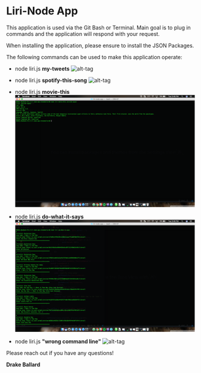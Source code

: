# Liri-Node App

This application is used via the Git Bash or Terminal. Main goal is to plug in commands and the application will respond with your request.

When installing the application, please ensure to install the JSON Packages.

The following commands can be used to make this application operate:

  * node liri.js **my-tweets**
  ![alt-tag](https://github.com/drakeballard/liri-node-app/blob/master/assets/img/Screen%20Shot%202016-12-13%20at%203.46.01%20PM.png?raw=true)
  

  * node liri.js **spotify-this-song**
  ![alt-tag](https://github.com/drakeballard/liri-node-app/blob/master/assets/img/Screen%20Shot%202016-12-13%20at%203.46.46%20PM.png?raw=true)

  * node liri.js **movie-this** 
  ![alt-tag](https://github.com/drakeballard/liri-node-app/blob/master/assets/img/Screen%20Shot%202016-12-13%20at%203.48.15%20PM.png?raw=true)

  * node liri.js **do-what-it-says**
  ![alt-tag](https://github.com/drakeballard/liri-node-app/blob/master/assets/img/Screen%20Shot%202016-12-13%20at%203.48.57%20PM.png?raw=true)
  
  * node liri.js **"wrong command line"**
  ![alt-tag](https://github.com/drakeballard/liri-node-app/blob/master/assets/img/Screen%20Shot%202016-12-13%20at%203.47.21%20PM.png?raw=true)


Please reach out if you have any questions!

**Drake Ballard**
